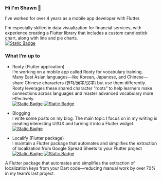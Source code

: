 ### Hi I'm Shawn 👋

I've worked for over 4 years as a mobile app developer with Flutter.

I'm especially skilled in data visualization for financial services, with experience creating a Flutter library that includes a custom candlestick chart, along with line and pie charts.<br/>
[![Static Badge](https://img.shields.io/badge/go_to_Google_Drive-000?style=for-the-badge&link=https://drive.google.com/drive/folders/1x0HBzJrTIjEMBpNpozrjmGcCB2EZUSgA?usp=drive_link)](https://drive.google.com/drive/folders/1x0HBzJrTIjEMBpNpozrjmGcCB2EZUSgA?usp=drive_link) 


### What I’m up to

- Rooty (Flutter application)<br/>
I’m working on a mobile app called Rooty for vocabulary training.  
Many East Asian languages—like Korean, Japanese, and Chinese—share Chinese characters (한자/漢字/汉字) but use them differently. Rooty leverages these shared character “roots” to help learners make connections across languages and master advanced vocabulary more effectively.<br/>
[![Static Badge](https://img.shields.io/badge/App_Store-000?style=for-the-badge&link=https://apps.apple.com/kr/app/rooty-어휘-학습/id6746859444)](https://apps.apple.com/kr/app/rooty-어휘-학습/id6746859444) [![Static Badge](https://img.shields.io/badge/Play_Store-000?style=for-the-badge&link=https://play.google.com/store/apps/details?id=com.rootyverse.rooty.app&pcampaignid=web_share)](https://play.google.com/store/apps/details?id=com.rootyverse.rooty.app&pcampaignid=web_share)


- Blogging<br/>
I write some posts on my blog. The main topic I focus on in my writing is creating interesting UI/UX and turning it into a Flutter widget.  <br/>
[![Static Badge](https://img.shields.io/badge/go_to_the_blog-000?style=for-the-badge&link=https://shawnis.dev/blog)](https://siheon.com)

- Localify (Flutter package)<br/>
I maintain a Flutter package that automates and simplifies the extraction of localization from Google Spread Sheets to your Flutter project<br/>
[![Static Badge](https://img.shields.io/badge/go_to_the_code-000?style=for-the-badge&link=https://github.com/shawn-flunge/localify)](https://github.com/shawn-flunge/localify) [![Static Badge](https://img.shields.io/badge/go_to_pub.dev-0553B1?style=for-the-badge&link=https://pub.dev/packages/localify)](https://pub.dev/packages/localify)



A Flutter package that automates and simplifies the extraction of localization keys from your Dart code—reducing manual work by over 70% in my team’s last project. 
